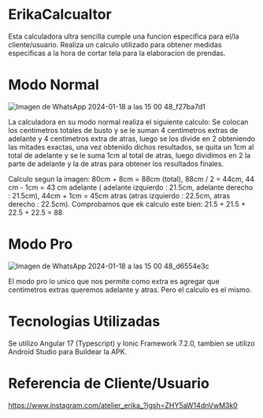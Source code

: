# ErikaCalcualtor

Esta calculadora ultra sencilla cumple una funcion especifica para el/la cliente/usuario. Realiza un calculo utilizado para obtener medidas especificas a la hora de cortar tela para la elaboracion de prendas.

# Modo Normal

![Imagen de WhatsApp 2024-01-18 a las 15 00 48_f27ba7d1](https://github.com/JeroGra/erika-calculator/assets/97103645/b493d6c5-f038-425a-b66f-8a8b0f6856cd)

La calculadora en su modo normal realiza el siguiente calculo: Se colocan los centimetros totales de busto y se le suman 4 centimetros extras de adelante y 4 centimetros extra de atras,
luego se los divide en 2 obteniendo las mitades exactas, una vez obtenido dichos resultados, se quita un 1cm al total de adelante y se le suma 1cm al total de atras, luego dividimos en 2 
la parte de adelante y la de atras para obtener los resultados finales.


Calculo segun la imagen: 80cm + 8cm = 88cm (total), 88cm / 2  = 44cm, 44 cm - 1cm = 43 cm adelante ( adelante izquierdo : 21.5cm, adelante derecho : 21.5cm), 44cm + 1cm = 45cm atras (atras izquierdo : 22.5cm, atras derecho : 22.5cm).
Comprobamos que ek calculo este bien: 21.5 + 21.5 + 22.5 + 22.5 = 88


# Modo Pro

![Imagen de WhatsApp 2024-01-18 a las 15 00 48_d6554e3c](https://github.com/JeroGra/erika-calculator/assets/97103645/920f4623-3a99-41c3-b933-15136931decc)

El modo pro lo unico que nos permite como extra es agregar que centimetros extras queremos adelante y atras. Pero el calculo es el mismo.

# Tecnologias Utilizadas

Se utilizo Angular 17 (Typescript) y Ionic Framework 7.2.0, tambien se utilizo Android Studio para Buildear la APK. 

# Referencia de Cliente/Usuario
https://www.instagram.com/atelier_erika_?igsh=ZHY5aW14dnVwM3k0
